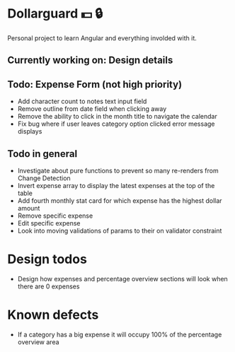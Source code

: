 # Dollarguard :dollar: :lock: 

Personal project to learn Angular and everything involded with it.

## Currently working on: Design details

## Todo: Expense Form (not high priority)
- Add character count to notes text input field
- Remove outline from date field when clicking away
- Remove the ability to click in the month title to navigate the calendar
- Fix bug where if user leaves category option clicked error message displays

## Todo in general
- Investigate about pure functions to prevent so many re-renders from Change Detection
- Invert expense array to display the latest expenses at the top of the table
- Add fourth monthly stat card for which expense has the highest dollar amount
- Remove specific expense
- Edit specific expense
- Look into moving validations of params to their on validator constraint

# Design todos
- Design how expenses and percentage overview sections will look when there are 0 expenses

# Known defects
- If a category has a big expense it will occupy 100% of the percentage overview area